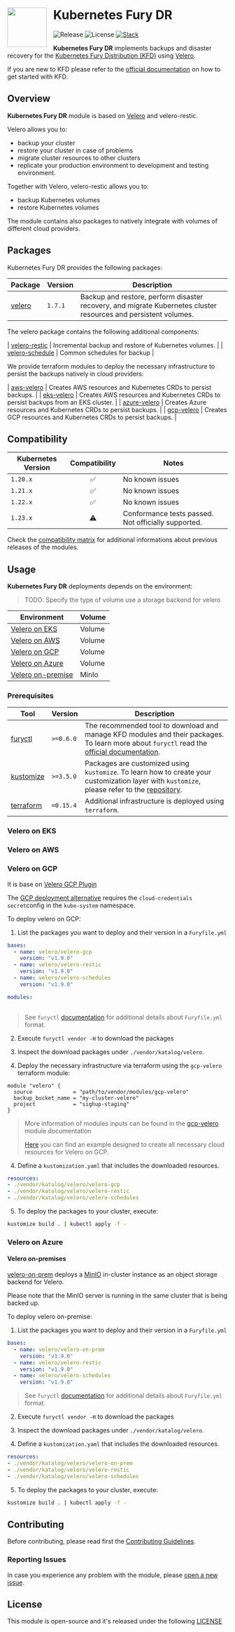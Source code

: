 <h1>
    <img src="https://github.com/sighupio/fury-distribution/blob/master/docs/assets/fury-epta-white.png?raw=true" align="left" width="90" style="margin-right: 15px"/>
    Kubernetes Fury DR
</h1>

![Release](https://img.shields.io/github/v/release/sighupio/fury-kubernetes-dr?label=Latest%20Release)
![License](https://img.shields.io/github/license/sighupio/fury-kubernetes-dr?label=License)
[![Slack](https://img.shields.io/badge/slack-@kubernetes/fury-yellow.svg?logo=slack&label=Slack)](https://kubernetes.slack.com/archives/C0154HYTAQH)

<!-- <KFD-DOCS> -->

**Kubernetes Fury DR** implements backups and disaster recovery for the [Kubernetes Fury Distribution (KFD)][kfd-repo] using [Velero][velero-page].

If you are new to KFD please refer to the [official documentation][kfd-docs] on how to get started with KFD.

## Overview

**Kubernetes Fury DR** module is based on [Velero][velero-page] and velero-restic.

Velero allows you to:

- backup your cluster
- restore your cluster in case of problems
- migrate cluster resources to other clusters
- replicate your production environment to development and testing environment.

Together with Velero, velero-restic allows you to:

- backup Kubernetes volumes
- restore Kubernetes volumes

The module contains also packages to natively integrate with volumes of different cloud providers.

## Packages

Kubernetes Fury DR provides the following packages:

|                      Package                      | Version |                                   Description                                    |
| ------------------------------------------------- | ------- | -------------------------------------------------------------------------------- |
| [velero](katalog/velero)                          | `1.7.1` | Backup and restore, perform disaster recovery, and migrate Kubernetes cluster resources and persistent volumes. |

The velero package contains the following additional components:

| [velero-restic](katalog/velero/velero-restic)     | Incremental backup and restore of Kubernetes volumes. |
| [velero-schedule](katalog/velero/velero-schedule) | Common schedules for backup |

We provide terraform modules to deploy the necessary infrastructure to persist the backups natively in cloud providers:

| [aws-velero](modules/aws-velero)     | Creates AWS resources and Kubernetes CRDs to persist backups.                     |
| [eks-velero](modules/eks-velero)     | Creates AWS resources and Kubernetes CRDs to persist backups from an EKS cluster. |
| [azure-velero](modules/azure-velero) | Creates Azure resources and Kubernetes CRDs to persist backups.                   |
| [gcp-velero](modules/gcp-velero)     | Creates GCP resources and Kubernetes CRDs to persist backups.                     |

## Compatibility

| Kubernetes Version |   Compatibility    |                        Notes                        |
| ------------------ | :----------------: | --------------------------------------------------- |
| `1.20.x`           | :white_check_mark: | No known issues                                     |
| `1.21.x`           | :white_check_mark: | No known issues                                     |
| `1.22.x`           | :white_check_mark: | No known issues                                     |
| `1.23.x`           |     :warning:      | Conformance tests passed. Not officially supported. |

Check the [compatibility matrix][compatibility-matrix] for additional informations about previous releases of the modules.

## Usage

**Kubernetes Fury DR**  deployments depends on the environment:

> TODO: Specify the type of volume use a storage backend for velero

|               Environment               | Volume |
| --------------------------------------- | ------ |
| [Velero on EKS](#velero-on-eks)         | Volume |
| [Velero on AWS](#velero-on-aws)         | Volume |
| [Velero on GCP](#velero-on-gcp)         | Volume |
| [Velero on Azure](#velero-on-azure)     | Volume |
| [Velero on-premise](#velero-on-premise) | MinIo  |

### Prerequisites

|            Tool             |  Version  |                                                                          Description                                                                           |
| --------------------------- | --------- | -------------------------------------------------------------------------------------------------------------------------------------------------------------- |
| [furyctl][furyctl-repo]     | `>=0.6.0` | The recommended tool to download and manage KFD modules and their packages. To learn more about `furyctl` read the [official documentation][furyctl-repo].     |
| [kustomize][kustomize-repo] | `>=3.5.0` | Packages are customized using `kustomize`. To learn how to create your customization layer with `kustomize`, please refer to the [repository][kustomize-repo]. |
| [terraform][terraform-page] | `=0.15.4` | Additional infrastructure is deployed using `terraform`.                                                                                                       |

### Velero on EKS

### Velero on AWS

### Velero on GCP

It is base on [Velero GCP Plugin](https://github.com/vmware-tanzu/velero-plugin-for-gcp)

The [GCP deployment alternative](https://github.com/sighupio/fury-kubernetes-dr/tree/master/katalog/velero/velero-gcp) requires the `cloud-credentials` `secret`config in the `kube-system` namespace.

To deploy velero on GCP:

1. List the packages you want to deploy and their version in a `Furyfile.yml`

```yaml
bases:
  - name: velero/velero-gcp
    version: "v1.9.0"
  - name: velero/velero-restic
    version: "v1.9.0"
  - name: velero/velero-schedules
    version: "v1.9.0"

modules:
  
```

> See `furyctl` [documentation][furyctl-repo] for additional details about `Furyfile.yml` format.

2. Execute `furyctl vendor -H` to download the packages

3. Inspect the download packages under `./vendor/katalog/velero`.

4. Deploy the necessary infrastructure via terraform using the `gcp-velero` terraform module:

```hcl
module "velero" {
  source             = "path/to/vendor/modules/gcp-velero"
  backup_bucket_name = "my-cluster-velero"
  project            = "sighup-staging"
}
```

> More information of modules inputs can be found in the [gcp-velero](modules/gcp-velero) module documentation
>
> [Here](https://github.com/sighupio/fury-kubernetes-dr/tree/master/example/gcp-example/main.tf) you can find an example designed to create all necessary cloud resources for Velero on GCP.

4. Define a `kustomization.yaml` that includes the downloaded resources.

```yaml
resources:
- ./vendor/katalog/velero/velero-gcp
- ./vendor/katalog/velero/velero-restic
- ./vendor/katalog/velero/velero-schedules
```

5. To deploy the packages to your cluster, execute:

```bash
kustomize build . | kubectl apply -f -
```

### Velero on Azure

#### Velero on-premises

[velero-on-prem][velero-on-prem-repo] deploys a [MinIO][minio-page] in-cluster instance as an object storage backend for Velero.

Please note that the MinIO server is running in the same cluster that is being backed up.

To deploy velero on-premise:

1. List the packages you want to deploy and their version in a `Furyfile.yml`

```yaml
bases:
  - name: velero/velero-on-prem
    version: "v1.9.0"
  - name: velero/velero-restic
    version: "v1.9.0"
  - name: velero/velero-schedules
    version: "v1.9.0"
```

> See `furyctl` [documentation][furyctl-repo] for additional details about `Furyfile.yml` format.

2. Execute `furyctl vendor -H` to download the packages

3. Inspect the download packages under `./vendor/katalog/velero`.

4. Define a `kustomization.yaml` that includes the downloaded resources.

```yaml
resources:
- ./vendor/katalog/velero/velero-on-prem
- ./vendor/katalog/velero/velero-restic
- ./vendor/katalog/velero/velero-schedules
```

5. To deploy the packages to your cluster, execute:

```bash
kustomize build . | kubectl apply -f -
```

<!-- Links -->
[calico-page]: https://github.com/projectcalico/calico
[sighup-page]: https://sighup.io
[velero-page]: https://velero.io
[minio-page]: https://min.io/
[terraform-page]: https://www.terraform.io/
[kfd-repo]: https://github.com/sighupio/fury-distribution
[furyctl-repo]: https://github.com/sighupio/furyctl
[kustomize-repo]: https://github.com/kubernetes-sigs/kustomize
[velero-on-prem-repo]: https://github.com/sighupio/fury-kubernetes-dr/tree/master/katalog/velero/velero-on-prem
[kfd-docs]: https://docs.kubernetesfury.com/docs/distribution/
[compatibility-matrix]: https://github.com/sighupio/fury-kubernetes-dr/blob/master/docs/COMPATIBILITY_MATRIX.md
[pod-network-cidr-reference]: https://kubernetes.io/docs/setup/production-environment/tools/kubeadm/create-cluster-kubeadm/#initializing-your-control-plane-node

<!-- </KFD-DOCS> -->

<!-- <FOOTER> -->

## Contributing

Before contributing, please read first the [Contributing Guidelines](docs/CONTRIBUTING.md).

### Reporting Issues

In case you experience any problem with the module, please [open a new issue](https://github.com/sighupio/fury-kubernetes-dr/issues/new/choose).

## License

This module is open-source and it's released under the following [LICENSE](LICENSE)

<!-- </FOOTER> -->
